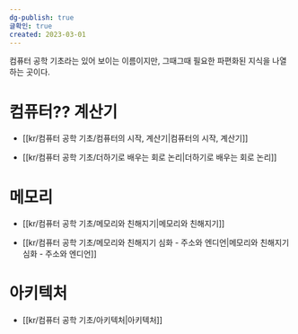 ```yaml
---
dg-publish: true
글확인: true
created: 2023-03-01
---
```


컴퓨터 공학 기초라는 있어 보이는 이름이지만, 그때그때 필요한 파편화된 지식을 나열하는 곳이다.

# 컴퓨터?? 계산기
- [[kr/컴퓨터 공학 기초/컴퓨터의 시작, 계산기\|컴퓨터의 시작, 계산기]]

- [[kr/컴퓨터 공학 기초/더하기로 배우는 회로 논리\|더하기로 배우는 회로 논리]]

# 메모리
- [[kr/컴퓨터 공학 기초/메모리와 친해지기\|메모리와 친해지기]]

- [[kr/컴퓨터 공학 기초/메모리와 친해지기 심화 - 주소와 엔디언\|메모리와 친해지기 심화 - 주소와 엔디언]]


# 아키텍처
- [[kr/컴퓨터 공학 기초/아키텍처\|아키텍처]]